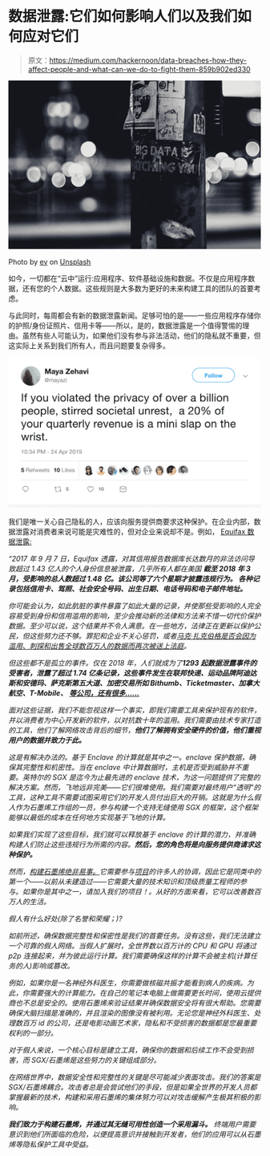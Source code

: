 # 数据泄露:它们如何影响人们以及我们如何应对它们

> 原文：<https://medium.com/hackernoon/data-breaches-how-they-affect-people-and-what-can-we-do-to-fight-them-859b902ed330>

![](img/190cfb5015cd9ecbeecd1ba3a3e96e2a.png)

Photo by [ev](https://unsplash.com/photos/gpjvRZyavZc?utm_source=unsplash&utm_medium=referral&utm_content=creditCopyText) on [Unsplash](https://unsplash.com/search/photos/privacy?utm_source=unsplash&utm_medium=referral&utm_content=creditCopyText)

如今，一切都在“云中”运行:应用程序、软件基础设施和数据。不仅是应用程序数据，还有您的个人数据。这些规则是大多数为更好的未来构建工具的团队的首要考虑。

与此同时，每周都会有新的数据泄露新闻。足够可怕的是——一些应用程序存储你的护照/身份证照片、信用卡等——所以，是的，数据泄露是一个值得警惕的理由。虽然有些人可能认为，如果他们没有参与非法活动，他们的隐私就不重要，但这实际上关系到我们所有人，而且问题要复杂得多。

![](img/12cb4a688b8da878a1b3805915cb2b5f.png)

我们是唯一关心自己隐私的人，应该向服务提供商要求这种保护。在企业内部，数据泄露对消费者来说可能是灾难性的，但对企业来说却不是。例如， [Equifax 数据泄露:](https://www.gao.gov/products/GAO-18-559)

*“2017 年 9 月 7 日，Equifax 透露，对其信用报告数据库长达数月的非法访问导致超过 1.43 亿人的个人身份信息被泄露，几乎所有人都在美国* ***截至 2018 年 3 月，受影响的总人数超过 1.48 亿。该公司等了六个星期才披露违规行为。* ***各种记录包括信用卡、驾照、社会安全号码、出生日期、电话号码和电子邮件地址。*****

*你可能会认为，如此肮脏的事件暴露了如此大量的记录，并使那些受影响的人完全容易受到身份和信用滥用的影响，至少会推动新的法律和方法来不惜一切代价保护数据。至少可以说，这个结果并不令人满意。在一些地方，法律正在更新以保护公民，但这些努力还不够。罪犯和企业不关心惩罚，或者[马克·扎克伯格是否会因为滥用、刺探和出售全球数百万人的数据而再次被送上法庭](https://www.nytimes.com/2018/04/10/us/politics/mark-zuckerberg-testimony.html)。*

*但这些都不是孤立的事件。仅在 2018 年，人们就成为了**1293 起数据泄露事件的受害者，泄露了超过 1.74 亿条记录，这些事件发生在联邦快递、运动品牌阿迪达斯和安德玛、萨克斯第五大道、加密交易所如 Bithumb、Ticketmaster、加拿大航空、T-Mobile、** [**等公司，还有很多……**](https://www.identityforce.com/blog/2018-data-breaches)*

*面对这些证据，我们不能忽视这样一个事实，即我们需要工具来保护现有的软件，并以消费者为中心开发新的软件，以对抗数十年的滥用。我们需要由技术专家打造的工具，他们了解网络攻击背后的细节，**他们了解拥有安全硬件的价值，他们重视用户的数据并致力于此。***

*这是有解决办法的。基于 Enclave 的计算就是其中之一。enclave 保护数据，确保其完整性和机密性。当在 enclave 中计算数据时，主机是否受到威胁并不重要。英特尔的 SGX 是迄今为止最先进的 enclave 技术，为这一问题提供了完整的解决方案。然而，飞地远非完美——它们很难使用。我们需要对最终用户“透明”的工具，这种工具不需要试图采用它们的开发人员付出巨大的开销。这就是为什么假人作为石墨烯工作组的一员，参与构建一个支持无缝使用 SGX 的框架，这个框架能够以最低的成本在任何地方实现基于飞地的计算。*

*如果我们实现了这些目标，我们就可以释放基于 enclave 的计算的潜力，并准确构建人们防止这些违规行为所需的内容。**然后，您的角色将是向服务提供商请求这种保护。***

*然而，[构建石墨烯绝非易事。](https://blog.golemproject.net/golems-essential-guide-to-graphene/)它需要参与[项目](https://grapheneproject.io/)的许多人的协调，因此它是同类中的第一个——以前从未建造过——它需要大量的技术知识和顶级质量工程师的参与。如果你是其中之一，请加入我们的项目！。从好的方面来看，它可以改善数百万人的生活。*

*假人有什么好处(除了名誉和荣耀；)?*

*如前所述，确保数据完整性和保密性是我们的首要任务。没有这些，我们无法建立一个可靠的假人网络。当假人扩展时，全世界数以百万计的 CPU 和 GPU 将通过 p2p 连接起来，并为彼此运行计算。我们需要确保这样的计算不会被主机(计算任务的人)影响或篡改。*

*例如，如果你是一名神经外科医生，你需要做核磁共振才能看到病人的疾病。为此，你需要强大的计算能力。在自己的笔记本电脑上做需要更长时间，使用云提供商也不总是安全的。使用石墨烯来验证结果并确保数据安全将有很大帮助。您需要确保大脑扫描是准确的，并且渲染的图像没有被利用。无论您是神经外科医生、处理数百万 id 的公司，还是电影动画艺术家，隐私和不受损害的数据都是您最重要权利的一部分。*

*对于假人来说，一个核心目标是建立工具，确保你的数据和后续工作不会受到损害，而 SGX/石墨烯是这些努力的关键组成部分。*

*在网络世界中，数据安全性和完整性的关键是尽可能减少表面攻击。我们的答案是 SGX/石墨烯耦合。攻击者总是会尝试他们的手段，但是如果全世界的开发人员都掌握最新的技术，构建和采用石墨烯的集体努力可以对攻击缓解产生极其积极的影响。*

****我们致力于构建石墨烯，并通过其无缝可用性创造一个采用漏斗。*** *终端用户需要意识到他们所面临的危险，以便提高意识并接触到开发者，他们的应用可以从石墨烯等隐私保护工具中受益。**